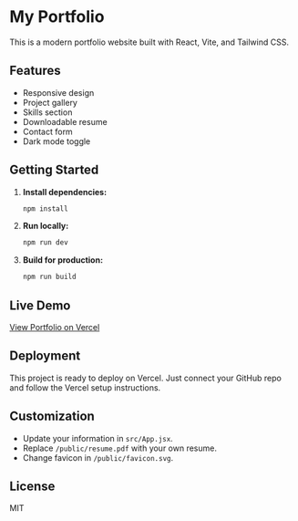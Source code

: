 # My Portfolio

This is a modern portfolio website built with React, Vite, and Tailwind CSS.

## Features
- Responsive design
- Project gallery
- Skills section
- Downloadable resume
- Contact form
- Dark mode toggle

## Getting Started

1. **Install dependencies:**
   ```bash
   npm install
   ```
2. **Run locally:**
   ```bash
   npm run dev
   ```
3. **Build for production:**
   ```bash
   npm run build
   ```

## Live Demo
[View Portfolio on Vercel](https://my-portfolio-tailwind-ver.vercel.app/)

## Deployment
This project is ready to deploy on Vercel. Just connect your GitHub repo and follow the Vercel setup instructions.

## Customization
- Update your information in `src/App.jsx`.
- Replace `/public/resume.pdf` with your own resume.
- Change favicon in `/public/favicon.svg`.

## License
MIT
